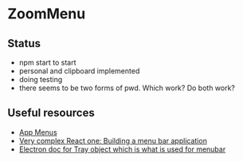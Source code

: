 # ZoomMenu

## Status
- npm start to start
- personal and clipboard implemented
- doing testing
- there seems to be two forms of pwd.  Which work?  Do both work?


## Useful resources
- [App Menus](https://coursetro.com/posts/code/119/Working-with-Electron-Menus---Tutorial)
- [Very complex React one: Building a menu bar application](https://blog.logrocket.com/building-a-menu-bar-application-with-electron-and-react/)
- [Electron doc for Tray object which is what is used for menubar](https://www.electronjs.org/docs/api/tray)
